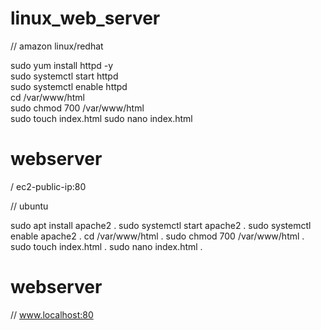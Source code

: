 # linux_web_server

 // amazon linux/redhat  
  
 sudo yum install httpd -y  
 sudo systemctl start httpd  
 sudo systemctl enable httpd  
 cd /var/www/html  
 sudo chmod 700 /var/www/html  
 sudo touch index.html 
 sudo nano index.html 
  
 <h1> webserver </h1>
 / ec2-public-ip:80 

 // ubuntu  
  
 sudo apt install apache2 .
 sudo systemctl start apache2 .
 sudo systemctl enable apache2 .
 cd /var/www/html  .
 sudo chmod 700 /var/www/html . 
 sudo touch index.html .
 sudo nano index.html .
  
 <h1> webserver </h1> 
  
 // www.localhost:80 

